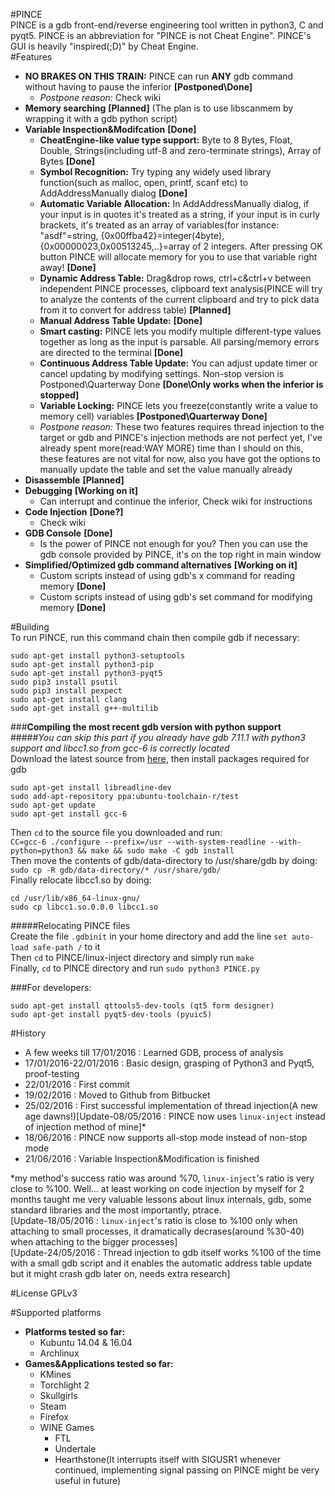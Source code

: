 #PINCE  
PINCE is a gdb front-end/reverse engineering tool written in python3, C and pyqt5. PINCE is an abbreviation for "PINCE is not Cheat Engine". PINCE's GUI is heavily "inspired(;D)" by Cheat Engine.  
#Features   
- **NO BRAKES ON THIS TRAIN:** PINCE can run **ANY** gdb command without having to pause the inferior **[Postponed\Done]**
  * *Postpone reason:* Check wiki
- **Memory searching** **[Planned]**  (The plan is to use libscanmem by wrapping it with a gdb python script)
- **Variable Inspection&Modifcation** **[Done]**
  * **CheatEngine-like value type support:** Byte to 8 Bytes, Float, Double, Strings(including utf-8 and zero-terminate strings), Array of Bytes **[Done]**
  * **Symbol Recognition:** Try typing any widely used library function(such as malloc, open, printf, scanf etc) to AddAddressManually dialog **[Done]**
  * **Automatic Variable Allocation:** In AddAddressManually dialog, if your input is in quotes it's treated as a string, if your input is in curly brackets, it's treated as an array of variables(for instance: "asdf"=string, {0x00ffba42}=integer(4byte), {0x00000023,0x00513245,..}=array of 2 integers. After pressing OK button PINCE will allocate memory for you to use that variable right away! **[Done]**
  * **Dynamic Address Table:** Drag&drop rows, ctrl+c&ctrl+v between independent PINCE processes, clipboard text analysis(PINCE will try to analyze the contents of the current clipboard and try to pick data from it to convert for address table) **[Planned]**
  * **Manual Address Table Update:** **[Done]**
  * **Smart casting:** PINCE lets you modify multiple different-type values together as long as the input is parsable. All parsing/memory errors are directed to the terminal **[Done]**
  * **Continuous Address Table Update:** You can adjust update timer or cancel updating by modifying settings. Non-stop version is Postponed\Quarterway Done **[Done\Only works when the inferior is stopped]**
  * **Variable Locking:** PINCE lets you freeze(constantly write a value to memory cell) variables **[Postponed\Quarterway Done]**
  * *Postpone reason:* These two features requires thread injection to the target or gdb and PINCE's injection methods are not perfect yet, I've already spent more(read:WAY MORE) time than I should on this, these features are not vital for now, also you have got the options to manually update the table and set the value manually already
- **Disassemble** **[Planned]**
- **Debugging** **[Working on it]**
  * Can interrupt and continue the inferior, Check wiki for instructions
- **Code Injection** **[Done?]**
  * Check wiki
- **GDB Console** **[Done]**
  * Is the power of PINCE not enough for you? Then you can use the gdb console provided by PINCE, it's on the top right in main window
- **Simplified/Optimized gdb command alternatives** **[Working on it]**
  * Custom scripts instead of using gdb's x command for reading memory **[Done]**
  * Custom scripts instead of using gdb's set command for modifying memory **[Done]**

#Building  
To run PINCE, run this command chain then compile gdb if necessary:  
  
```
sudo apt-get install python3-setuptools  
sudo apt-get install python3-pip  
sudo apt-get install python3-pyqt5  
sudo pip3 install psutil  
sudo pip3 install pexpect  
sudo apt-get install clang  
sudo apt-get install g++-multilib  
```  
###**Compiling the most recent gdb version with python support**  
#####*You can skip this part if you already have gdb 7.11.1 with python3 support and libcc1.so from gcc-6 is correctly located*  
Download the latest source from [here](http://ftp.gnu.org/gnu/gdb/gdb-7.11.1.tar.gz), then install packages required for gdb
```
sudo apt-get install libreadline-dev  
sudo add-apt-repository ppa:ubuntu-toolchain-r/test  
sudo apt-get update  
sudo apt-get install gcc-6  
```
Then ```cd``` to the source file you downloaded and run:  
```CC=gcc-6 ./configure --prefix=/usr --with-system-readline --with-python=python3 && make && sudo make -C gdb install```  
Then move the contents of gdb/data-directory to /usr/share/gdb by doing:  
```sudo cp -R gdb/data-directory/* /usr/share/gdb/```  
Finally relocate libcc1.so by doing:
```
cd /usr/lib/x86_64-linux-gnu/
sudo cp libcc1.so.0.0.0 libcc1.so
```
#####Relocating PINCE files  
Create the file ```.gdbinit``` in your home directory and add the line ```set auto-load safe-path /``` to it  
Then ```cd``` to PINCE/linux-inject directory and simply run ```make```  
Finally, ```cd``` to PINCE directory and run ```sudo python3 PINCE.py```  

###For developers:  
```
sudo apt-get install qttools5-dev-tools (qt5 form designer)
sudo apt-get install pyqt5-dev-tools (pyuic5)
```
  
#History
- A few weeks till 17/01/2016 : Learned GDB, process of analysis
- 17/01/2016-22/01/2016 : Basic design, grasping of Python3 and Pyqt5, proof-testing
- 22/01/2016 : First commit
- 19/02/2016 : Moved to Github from Bitbucket
- 25/02/2016 : First successful implementation of thread injection(A new age dawns!)[Update-08/05/2016 : PINCE now uses ```linux-inject``` instead of injection method of mine]*  
- 18/06/2016 : PINCE now supports all-stop mode instead of non-stop mode
- 21/06/2016 : Variable Inspection&Modification is finished
  


*my method's success ratio was around %70, ```linux-inject```'s ratio is very close to %100. Well... at least working on code injection by myself for 2 months taught me very valuable lessons about linux internals, gdb, some standard libraries and the most importantly, ptrace.  
[Update-18/05/2016 : ```linux-inject```'s ratio is close to %100 only when attaching to small processes, it dramatically decrases(around %30-40) when attaching to the bigger processes]  
[Update-24/05/2016 : Thread injection to gdb itself works %100 of the time with a small gdb script and it enables the automatic address table update but it might crash gdb later on, needs extra research]

#License
GPLv3

#Supported platforms
- **Platforms tested so far:**
  * Kubuntu 14.04 & 16.04
  * Archlinux
- **Games&Applications tested so far:**
  * KMines
  * Torchlight 2
  * Skullgirls
  * Steam
  * Firefox
  * WINE Games
    * FTL
    * Undertale
    * Hearthstone(It interrupts itself with SIGUSR1 whenever continued, implementing signal passing on PINCE might be very useful in future)
